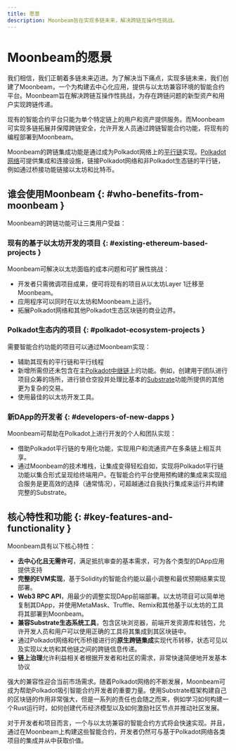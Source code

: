 ```yaml
---
title: 愿景
description: Moonbeam旨在实现多链未来，解决跨链互操作性挑战。
---
```


# Moonbeam的愿景

我们相信，我们正朝着多链未来迈进。为了解决当下痛点，实现多链未来，我们创建了Moonbeam，一个为构建去中心化应用，提供与以太坊兼容环境的智能合约平台。Moonbeam旨在解决跨链互操作性挑战，为存在跨链问题的新型资产和用户实现跨链传递。

现有的智能合约平台只能为单个特定链上的用户和资产提供服务。而Moonbeam可实现多链拓展并保障跨链安全，允许开发人员通过跨链智能合约功能，将现有的编程部署到Moonbeam。

Moonbeam的跨链集成功能是通过成为Polkadot网络上的[平行链](/resources/glossary/#parachains)实现。[Polkadot网络](/resources/glossary/#polkadot)可提供集成和连接设施，链接Polkadot网络和非Polkadot生态链的平行链，例如通过桥接功能链接以太坊和比特币。

## 谁会使用Moonbeam {: #who-benefits-from-moonbeam }

Moonbeam的跨链功能可让三类用户受益：

### 现有的基于以太坊开发的项目 {: #existing-ethereum-based-projects } 

Moonbeam可解决以太坊面临的成本问题和可扩展性挑战：

 - 开发者只需微调项目成果，便可将现有的项目从以太坊Layer 1迁移至Moonbeam。
 - 应用程序可以同时在以太坊和Moonbeam上运行。 
 - 拓展Polkadot网络和其他Polkadot生态区块链的商业边界。  

### Polkadot生态内的项目 {: #polkadot-ecosystem-projects }

需要智能合约功能的项目可以通过Moonbeam实现： 

 - 辅助其现有的平行链和平行线程 
 - 新增所需但还未包含在主[Polkadot中继链](/resources/glossary/#relay-chain)上的功能。例如，创建用于团队进行项目众筹的场所，进行锁仓空投并处理比基本的[Substrate](/resources/glossary/#substrate)功能所提供的其他更为复杂的交易。  
 - 使用最佳的以太坊开发工具。  

### 新DApp的开发者 {: #developers-of-new-dapps }

Moonbeam可帮助在Polkadot上进行开发的个人和团队实现：

 - 借助Polkadot平行链的专用化功能，实现用户和流通资产在多条链上相互共享。
 - 通过Moonbeam的技术堆栈，让集成变得轻松自如，实现将Polkadot平行链功能以集合形式呈现给终端用户。在智能合约平台使用预构建的集成来实现组合服务是更高效的选择（通常情况），可超越通过自我执行集成来运行并构建完整的Substrate。 

## 核心特性和功能 {: #key-features-and-functionality }

Moonbeam具有以下核心特性：  

 - **去中心化且无需许可**，满足抵抗审查的基本需求，可为各个类型的DApp应用提供支持
 - **完整的EVM实现**，基于Solidity的智能合约能以最小调整和最优预期结果实现部署。
 - **Web3 RPC API**，用最少的调整实现DApp前端部署。以太坊项目可以简单地复制其DApp，并使用MetaMask、Truffle、Remix和其他基于以太坊的工具将其部署到Moonbeam。
 - **兼容Substrate生态系统工具**，包含区块浏览器，前端开发资源库和钱包，允许开发人员和用户可以使用正确的工具将其集成到其区块链中。
 - 通过Polkadot网络和代币桥接进行的**原生跨链集成**实现代币转移，状态可见以及实现以太坊和其他链之间的跨链信息传递。 
 - **链上治理**允许利益相关者根据开发者和社区的需求，非常快速简便地开发基本协议

强大的兼容性迎合当前市场需求。随着Polkadot网络的不断发展，Moonbeam可成为帮助Polkadot吸引智能合约开发者的重要力量。使用Substrate框架构建自己的区块链的作用非常强大，但是一系列的责任也会随之而来，例如学习如何构建一个Rust运行时，如何创建代币经济模型以及如何激励社区节点并推动社区发展。

对于开发者和项目而言，一个与以太坊兼容的智能合约方式将会快速实现。并且，通过在Moonbeam上构建这些智能合约，开发者仍然可与基于Polkadot网络各类项目的集成并从中获取价值。
